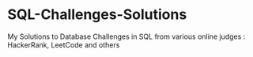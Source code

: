 # SQL-Challenges-Solutions
My Solutions to Database Challenges in SQL from various online judges : HackerRank, LeetCode and others
